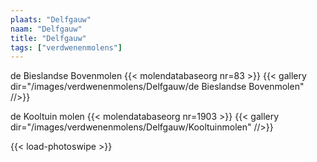 ```yaml
---
plaats: "Delfgauw"
naam: "Delfgauw"
title: "Delfgauw"
tags: ["verdwenenmolens"]
---
```


de Bieslandse Bovenmolen
{{< molendatabaseorg nr=83 >}}
{{< gallery dir="/images/verdwenenmolens/Delfgauw/de Bieslandse Bovenmolen" //>}}

de Kooltuin molen
{{< molendatabaseorg nr=1903 >}}
{{< gallery dir="/images/verdwenenmolens/Delfgauw/Kooltuinmolen" //>}}

{{< load-photoswipe >}}